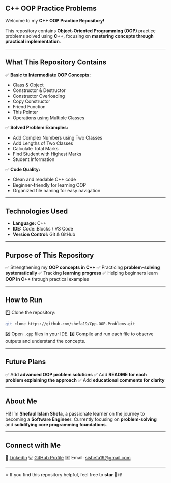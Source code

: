 ## C++ OOP Practice Problems

Welcome to my **C++ OOP Practice Repository!** 

This repository contains **Object-Oriented Programming (OOP)** practice problems solved using **C++**, focusing on **mastering concepts through practical implementation**.

---

## What This Repository Contains

✅ **Basic to Intermediate OOP Concepts:**

* Class & Object
* Constructor & Destructor
* Constructor Overloading
* Copy Constructor
* Friend Function
* This Pointer
* Operations using Multiple Classes

✅ **Solved Problem Examples:**

* Add Complex Numbers using Two Classes
* Add Lengths of Two Classes
* Calculate Total Marks
* Find Student with Highest Marks
* Student Information

✅ **Code Quality:**

* Clean and readable C++ code
* Beginner-friendly for learning OOP
* Organized file naming for easy navigation

---

## Technologies Used

* **Language:** C++
* **IDE:** Code::Blocks / VS Code
* **Version Control:** Git & GitHub

---

## Purpose of This Repository

✅ Strengthening my **OOP concepts in C++**
✅ Practicing **problem-solving systematically**
✅ Tracking **learning progress**
✅ Helping beginners learn **OOP in C++** through practical examples

---

## How to Run

1️⃣ Clone the repository:

```bash
git clone https://github.com/shefa19/Cpp-OOP-Problems.git
```

2️⃣ Open `.cpp` files in your IDE.
3️⃣ Compile and run each file to observe outputs and understand the concepts.

---

## Future Plans

✅ Add **advanced OOP problem solutions**
✅ Add **README for each problem explaining the approach**
✅ Add **educational comments for clarity**

---

## About Me

Hi! I’m **Shefaul Islam Shefa**, a passionate learner on the journey to becoming a **Software Engineer**.
Currently focusing on **problem-solving** and **solidifying core programming foundations**.

---

## Connect with Me

🔗 [LinkedIn](https://www.linkedin.com/in/sishefa19/)
💻 [GitHub Profile](https://github.com/shefa19)
✉️ Email: [sishefa19@gmail.com](mailto:sishefa19@gmail.com)

---

⭐ If you find this repository helpful, feel free to **star 🌟 it!**
